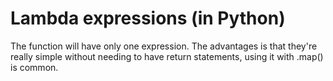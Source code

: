 # Lambda expressions (in Python)
The function will have only one expression. The advantages is that they're really 
simple without needing to have return statements, using it with .map() is common.
